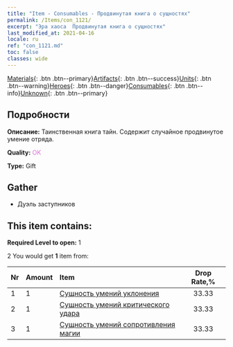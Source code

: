 ```yaml
---
title: "Item - Consumables - Продвинутая книга о сущностях"
permalink: /Items/con_1121/
excerpt: "Эра хаоса  Продвинутая книга о сущностях"
last_modified_at: 2021-04-16
locale: ru
ref: "con_1121.md"
toc: false
classes: wide
---
```

 [Materials](/ru/Items/){: .btn .btn--primary}[Artifacts](/ru/Items/Artifacts/){: .btn .btn--success}[Units](/ru/Items/Units/){: .btn .btn--warning}[Heroes](/ru/Items/Heroes/){: .btn .btn--danger}[Consumables](/ru/Items/Consumables/){: .btn .btn--info}[Unknown](/ru/Items/Unknown/){: .btn .btn--primary}

## Подробности
 **Описание:** Таинственная книга тайн. Содержит случайное продвинутое умение отряда.

 **Quality:** <span style="color: #DA70D6">OK</span>

 **Type:** Gift

## Gather

*    Дуэль заступников 

## This item contains:

 **Required Level to open:** 1

 2 You would get **1** item  from:

  | Nr | Amount |     Item    | Drop Rate,% |
  |:---|:-------|:------------|:---------:|
  | 1 | 1 | [Сущность умений уклонения](/ru/Items/con_1114/) | 33.33 | 
  | 2 | 1 | [Сущность умений критического удара](/ru/Items/con_1115/) | 33.33 | 
  | 3 | 1 | [Сущность умений сопротивления магии](/ru/Items/con_1118/) | 33.33 | 
